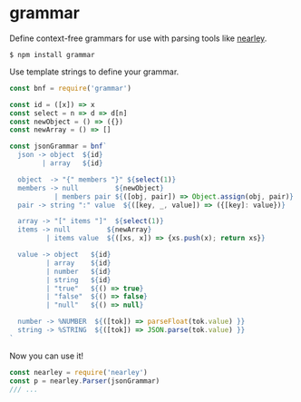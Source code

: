 grammar
=======

Define context-free grammars for use with parsing tools like [nearley](https://github.com/Hardmath123/nearley).

    $ npm install grammar

Use template strings to define your grammar.

```js
const bnf = require('grammar')

const id = ([x]) => x
const select = n => d => d[n]
const newObject = () => ({})
const newArray = () => []

const jsonGrammar = bnf`
  json -> object  ${id}
        | array   ${id}

  object  -> "{" members "}" ${select(1)}
  members -> null         ${newObject}
           | members pair ${([obj, pair]) => Object.assign(obj, pair)}
  pair -> string ":" value  ${([key, _, value]) => ({[key]: value})}

  array -> "[" items "]"  ${select(1)}
  items -> null         ${newArray}
         | items value  ${([xs, x]) => {xs.push(x); return xs}}

  value -> object   ${id}
         | array    ${id}
         | number   ${id}
         | string   ${id}
         | "true"   ${() => true}
         | "false"  ${() => false}
         | "null"   ${() => null}

  number -> %NUMBER  ${([tok]) => parseFloat(tok.value) }}
  string -> %STRING  ${([tok]) => JSON.parse(tok.value) }}
`
```

Now you can use it!

```js
const nearley = require('nearley')
const p = nearley.Parser(jsonGrammar)
/// ...
```
